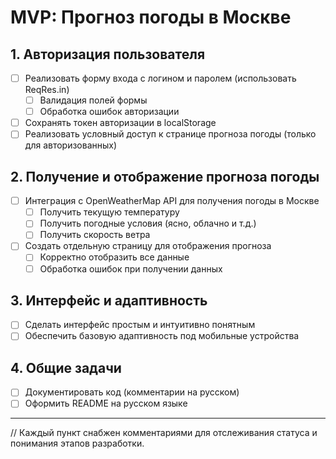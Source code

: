 # MVP: Прогноз погоды в Москве

## 1. Авторизация пользователя

- [ ] Реализовать форму входа с логином и паролем (использовать ReqRes.in)
  - [ ] Валидация полей формы
  - [ ] Обработка ошибок авторизации
- [ ] Сохранять токен авторизации в localStorage
- [ ] Реализовать условный доступ к странице прогноза погоды (только для авторизованных)

## 2. Получение и отображение прогноза погоды

- [ ] Интеграция с OpenWeatherMap API для получения погоды в Москве
  - [ ] Получить текущую температуру
  - [ ] Получить погодные условия (ясно, облачно и т.д.)
  - [ ] Получить скорость ветра
- [ ] Создать отдельную страницу для отображения прогноза
  - [ ] Корректно отобразить все данные
  - [ ] Обработка ошибок при получении данных

## 3. Интерфейс и адаптивность

- [ ] Сделать интерфейс простым и интуитивно понятным
- [ ] Обеспечить базовую адаптивность под мобильные устройства

## 4. Общие задачи

- [ ] Документировать код (комментарии на русском)
- [ ] Оформить README на русском языке

---

// Каждый пункт снабжен комментариями для отслеживания статуса и понимания этапов разработки.
